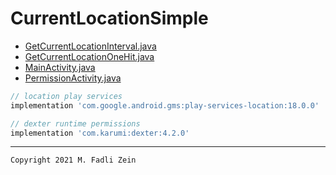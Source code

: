 # CurrentLocationSimple
 
- [GetCurrentLocationInterval.java](https://github.com/gzeinnumer/CuurentLocationOneHit/blob/master/app/src/main/java/com/gzeinnumer/cuurentlocationonehit/GetCurrentLocationInterval.java)
- [GetCurrentLocationOneHit.java](https://github.com/gzeinnumer/CuurentLocationOneHit/blob/master/app/src/main/java/com/gzeinnumer/cuurentlocationonehit/GetCurrentLocationOneHit.java)
- [MainActivity.java](https://github.com/gzeinnumer/CuurentLocationOneHit/blob/master/app/src/main/java/com/gzeinnumer/cuurentlocationonehit/MainActivity.java)
- [PermissionActivity.java](https://github.com/gzeinnumer/CuurentLocationOneHit/blob/master/app/src/main/java/com/gzeinnumer/cuurentlocationonehit/PermissionActivity.java)

```gradle
// location play services
implementation 'com.google.android.gms:play-services-location:18.0.0'

// dexter runtime permissions
implementation 'com.karumi:dexter:4.2.0'
```

---

```
Copyright 2021 M. Fadli Zein
```